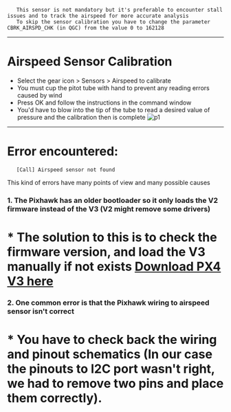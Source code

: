 
       This sensor is not mandatory but it's preferable to encounter stall issues and to track the airspeed for more accurate analysis
       To skip the sensor calibration you have to change the parameter CBRK_AIRSPD_CHK (in QGC) from the value 0 to 162128
------------------------------------------------------------------------------------------------------------------------------
# Airspeed Sensor Calibration
* Select the gear icon > Sensors > Airspeed to calibrate
* You must cup the pitot tube with hand to prevent any reading errors caused by wind
* Press OK and follow the instructions in the command window
* You'd have to blow into the tip of the tube to read a desired value of pressure and the calibration then is complete
![p1](https://docs.qgroundcontrol.com/assets/setup/sensors_airspeed.jpg)
-----------------------------------------------------------------------------------------------------------------------------
# Error encountered:
       [Call] Airspeed sensor not found
This kind of errors have many points of view and many possible causes
### 1. The Pixhawk has an older bootloader so it only loads the V2 firmware instead of the V3 (V2 might remove some drivers)

# * The solution to this is to check the firmware version, and load the V3 manually if not exists [Download PX4 V3 here](http://px4-travis.s3.amazonaws.com/Firmware/stable/px4fmu-v3_default.px4)

### 2. One common error is that the Pixhawk wiring to airspeed sensor isn't correct

# * You have to check back the wiring and pinout schematics (In our case the pinouts to I2C port wasn't right, we had to remove two pins and place them correctly).
